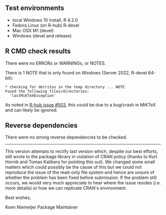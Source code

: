 ## Test environments
* local Windows 10 install, R 4.2.0
* Fedora Linux (on R-hub) R-devel
* Mac OSX M1 (devel)
* Windows (devel and release)

## R CMD check results
There were no ERRORs or WARNINGs, or NOTES.

There is 1 NOTE that is only found on Windows (Server 2022, R-devel 64-bit): 

```
* checking for detritus in the temp directory ... NOTE
Found the following files/directories:
  'lastMiKTeXException'
```
As noted in [R-hub issue #503](https://github.com/r-hub/rhub/issues/503), this could be due to a bug/crash in MiKTeX and can likely be ignored.

## Reverse dependencies
There were no strong reverse dependencies to be checked.

--- 

This version attempts to rectify last version which, despite our best efforts, still wrote to the package library in violation of CRAN policy (thanks to Kurt Hornik and Tomas Kalibera for pointing this out). We changed some small matters which could possibly be the cause of this but we could not reproduce the issue of the read-only file system and hence are unsure of whether the problem has been fixed before submission. If the problem still occurs, we would very much appreciate to hear where the issue resides (i.e. more details) or how we can replicate CRAN's environment.

Best wishes,

Koen Niemeijer
Package Maintainer